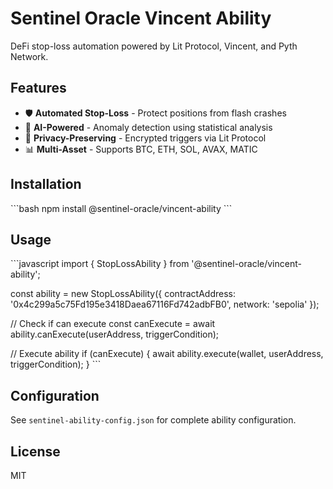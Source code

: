 # Sentinel Oracle Vincent Ability

DeFi stop-loss automation powered by Lit Protocol, Vincent, and Pyth Network.

## Features

- 🛡️ **Automated Stop-Loss** - Protect positions from flash crashes
- 🤖 **AI-Powered** - Anomaly detection using statistical analysis
- 🔐 **Privacy-Preserving** - Encrypted triggers via Lit Protocol
- 📊 **Multi-Asset** - Supports BTC, ETH, SOL, AVAX, MATIC

## Installation

\`\`\`bash
npm install @sentinel-oracle/vincent-ability
\`\`\`

## Usage

\`\`\`javascript
import { StopLossAbility } from '@sentinel-oracle/vincent-ability';

const ability = new StopLossAbility({
contractAddress: '0x4c299a5c75Fd195e3418Daea67116Fd742adbFB0',
network: 'sepolia'
});

// Check if can execute
const canExecute = await ability.canExecute(userAddress, triggerCondition);

// Execute ability
if (canExecute) {
await ability.execute(wallet, userAddress, triggerCondition);
}
\`\`\`

## Configuration

See `sentinel-ability-config.json` for complete ability configuration.

## License

MIT